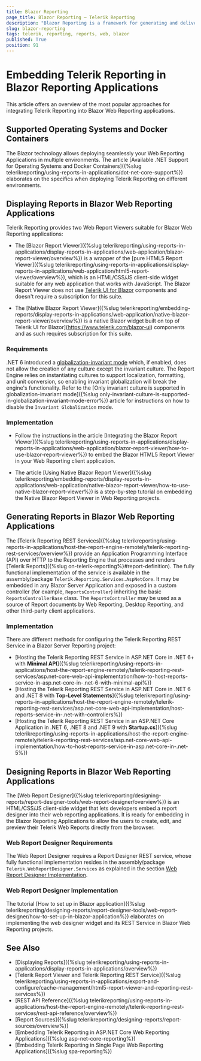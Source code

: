 ```yaml
---
title: Blazor Reporting
page_title: Blazor Reporting – Telerik Reporting
description: "Blazor Reporting is a framework for generating and delivering dynamic reports in web apps using Blazor technology."
slug: blazor-reporting
tags: telerik, reporting, reports, web, blazor
published: True
position: 91
---
```


# Embedding Telerik Reporting in Blazor Reporting Applications

This article offers an overview of the most popular approaches for integrating Telerik Reporting into Blazor Web Reporting applications.

## Supported Operating Systems and Docker Containers

The Blazor technology allows deploying seamlessly your Web Reporting Applications in multiple environments.
The article [Available .NET Support for Operating Systems and Docker Containers]({%slug telerikreporting/using-reports-in-applications/dot-net-core-support%}) elaborates on the specifics when deploying Telerik Reporting on different environments.

## Displaying Reports in Blazor Web Reporting Applications

Telerik Reporting provides two Web Report Viewers suitable for Blazor Web Reporting applications:

* The [Blazor Report Viewer]({%slug telerikreporting/using-reports-in-applications/display-reports-in-applications/web-application/blazor-report-viewer/overview%}) is a wrapper of the [pure HTML5 Report Viewer]({%slug telerikreporting/using-reports-in-applications/display-reports-in-applications/web-application/html5-report-viewer/overview%}), which is an HTML/CSS/JS client-side widget suitable for any web application that works with JavaScript. The Blazor Report Viewer does not use [Telerik UI for Blazor](https://www.telerik.com/blazor-ui) components and doesn't require a subscription for this suite.

* The [Native Blazor Report Viewer]({%slug telerikreporting/embedding-reports/display-reports-in-applications/web-application/native-blazor-report-viewer/overview%}) is a native Blazor widget built on top of Telerik UI for Blazor](https://www.telerik.com/blazor-ui) components and as such requires subscription for this suite.

### Requirements

.NET 6 introduced a [globalization-invariant mode](https://learn.microsoft.com/en-us/dotnet/core/runtime-config/globalization) which, if enabled, does not allow the creation of any culture except the invariant culture. The Report Engine relies on instantiating cultures to support localization, formatting, and unit conversion, so enabling invariant globalization will break the engine's functionality. Refer to the [Only invariant culture is supported in globalization-invariant mode]({%slug only-invariant-culture-is-supported-in-globalization-invariant-mode-error%}) article for instructions on how to disable the `Invariant Globalization` mode.

### Implementation

* Follow the instructions in the article [Integrating the Blazor Report Viewer]({%slug telerikreporting/using-reports-in-applications/display-reports-in-applications/web-application/blazor-report-viewer/how-to-use-blazor-report-viewer%}) to embed the Blazor HTML5 Report Viewer in your Web Reporting client application.

* The article [Using Native Blazor Report Viewer]({%slug telerikreporting/embedding-reports/display-reports-in-applications/web-application/native-blazor-report-viewer/how-to-use-native-blazor-report-viewer%}) is a step-by-step tutorial on embedding the Native Blazor Report Viewer in Web Reporting projects.

## Generating Reports in Blazor Web Reporting Applications

The [Telerik Reporting REST Services]({%slug telerikreporting/using-reports-in-applications/host-the-report-engine-remotely/telerik-reporting-rest-services/overview%}) provide an Application Programming Interface (API) over HTTP to the Reporting Engine that processes and renders [Telerik Reports]({%slug on-telerik-reporting%}#report-definition). The fully functional implementation of the service is available in the assembly/package `Telerik.Reporting.Services.AspNetCore`. It may be embedded in any Blazor Server Application and exposed in a custom controller (for example, `ReportsController`) inheriting the basic `ReportsControllerBase` class. The `ReportsController` may be used as a source of Report documents by Web Reporting, Desktop Reporting, and other third-party client applications.

### Implementation

There are different methods for configuring the Telerik Reporting REST Service in a Blazor Server Reporting project:

* [Hosting the Telerik Reporting REST Service in ASP.NET Core in .NET 6+ with __Minimal API__]({%slug telerikreporting/using-reports-in-applications/host-the-report-engine-remotely/telerik-reporting-rest-services/asp.net-core-web-api-implementation/how-to-host-reports-service-in-asp.net-core-in-.net-6-with-minimal-api%})
* [Hosting the Telerik Reporting REST Service in ASP.NET Core in .NET 6 and .NET 8 with __Top-Level Statements__]({%slug telerikreporting/using-reports-in-applications/host-the-report-engine-remotely/telerik-reporting-rest-services/asp.net-core-web-api-implementation/host-reports-service-in-.net-with-controllers%})
* [Hosting the Telerik Reporting REST Service in an ASP.NET Core Application in .NET 6, .NET 8 and .NET 9 with __Startup.cs__]({%slug telerikreporting/using-reports-in-applications/host-the-report-engine-remotely/telerik-reporting-rest-services/asp.net-core-web-api-implementation/how-to-host-reports-service-in-asp.net-core-in-.net-5%})

## Designing Reports in Blazor Web Reporting Applications

The [Web Report Designer]({%slug telerikreporting/designing-reports/report-designer-tools/web-report-designer/overview%}) is an HTML/CSS/JS client-side widget that lets developers embed a report designer into their web reporting applications. It is ready for embedding in the Blazor Reporting Applications to allow the users to create, edit, and preview their Telerik Web Reports directly from the browser.

### Web Report Designer Requirements

The Web Report Designer requires a Report Designer REST service, whose fully functional implementation resides in the assembly/package `Telerik.WebReportDesigner.Services` as explained in the section [Web Report Designer Implementation](#web-report-designer-implementation).

### Web Report Designer Implementation

The tutorial [How to set up in Blazor application]({%slug telerikreporting/designing-reports/report-designer-tools/web-report-designer/how-to-set-up-in-blazor-application%}) elaborates on implementing the web designer widget and its REST Service in Blazor Web Reporting projects.

## See Also

* [Displaying Reports]({%slug telerikreporting/using-reports-in-applications/display-reports-in-applications/overview%})
* [Telerik Report Viewer and Telerik Reporting REST Service]({%slug telerikreporting/using-reports-in-applications/export-and-configure/cache-management/html5-report-viewer-and-reporting-rest-services%})
* [REST API Reference]({%slug telerikreporting/using-reports-in-applications/host-the-report-engine-remotely/telerik-reporting-rest-services/rest-api-reference/overview%})
* [Report Sources]({%slug telerikreporting/designing-reports/report-sources/overview%})
* [Embedding Telerik Reporting in ASP.NET Core Web Reporting Applications]({%slug asp-net-core-reporting%})
* [Embedding Telerik Reporting in Single Page Web Reporting Applications]({%slug spa-reporting%})
